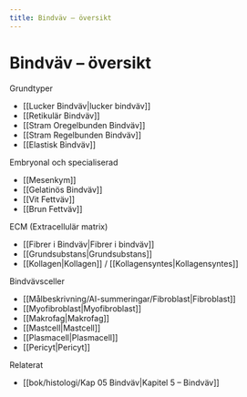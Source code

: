 ```yaml
---
title: Bindväv – översikt
---
```


# Bindväv – översikt


Grundtyper
- [[Lucker Bindväv|lucker bindväv]]
- [[Retikulär Bindväv]]
- [[Stram Oregelbunden Bindväv]]
- [[Stram Regelbunden Bindväv]]
- [[Elastisk Bindväv]]

Embryonal och specialiserad
- [[Mesenkym]]
- [[Gelatinös Bindväv]]
- [[Vit Fettväv]]
- [[Brun Fettväv]]

ECM (Extracellulär matrix)
- [[Fibrer i Bindväv|Fibrer i bindväv]]
- [[Grundsubstans|Grundsubstans]]
- [[Kollagen|Kollagen]] / [[Kollagensyntes|Kollagensyntes]]

Bindvävsceller
- [[Målbeskrivning/AI-summeringar/Fibroblast|Fibroblast]]
- [[Myofibroblast|Myofibroblast]]
- [[Makrofag|Makrofag]]
- [[Mastcell|Mastcell]]
- [[Plasmacell|Plasmacell]]
- [[Pericyt|Pericyt]]

Relaterat
- [[bok/histologi/Kap 05 Bindväv|Kapitel 5 – Bindväv]]
